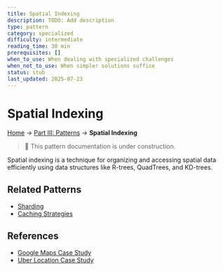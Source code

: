 ```yaml
---
title: Spatial Indexing
description: TODO: Add description
type: pattern
category: specialized
difficulty: intermediate
reading_time: 30 min
prerequisites: []
when_to_use: When dealing with specialized challenges
when_not_to_use: When simpler solutions suffice
status: stub
last_updated: 2025-07-23
---
```

# Spatial Indexing


<!-- Navigation -->
[Home](../introduction/index.md) → [Part III: Patterns](index.md) → **Spatial Indexing**

> 🚧 This pattern documentation is under construction.

Spatial indexing is a technique for organizing and accessing spatial data efficiently using data structures like R-trees, QuadTrees, and KD-trees.

## Related Patterns
- [Sharding](../patterns/sharding.md)
- [Caching Strategies](../patterns/caching-strategies.md)

## References
- [Google Maps Case Study](../case-studies/google-maps.md)
- [Uber Location Case Study](../case-studies/uber-location.md)